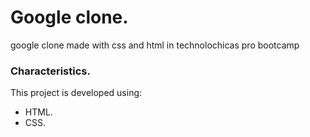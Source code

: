
# Google clone.

google clone made with css and html in technolochicas pro bootcamp

### Characteristics.
This project is developed using:

* HTML.
* CSS.
